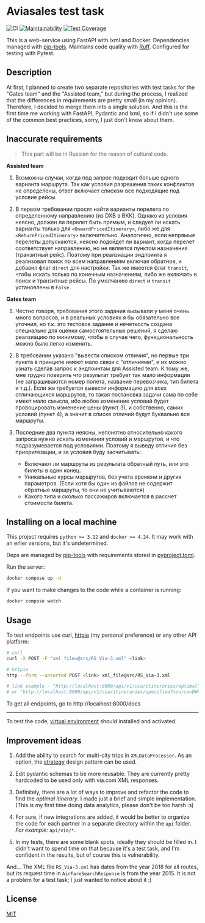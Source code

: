 # Aviasales test task

![CI](https://github.com/aminabbasov/aviasales-test-task/actions/workflows/CI.yml/badge.svg) [![Maintainability](https://api.codeclimate.com/v1/badges/7f37e5b2cab5e7bdf685/maintainability)](https://codeclimate.com/github/aminabbasov/aviasales-test-task/maintainability) [![Test Coverage](https://api.codeclimate.com/v1/badges/7f37e5b2cab5e7bdf685/test_coverage)](https://codeclimate.com/github/aminabbasov/aviasales-test-task/test_coverage)

This is a web-service using FastAPI with lxml and Docker. Dependencies managed with [pip-tools](https://github.com/jazzband/pip-tools/). Maintains code quality with [Ruff](https://github.com/astral-sh/ruff). Configured for testing with Pytest.


## Description

At first, I planned to create two separate repositories with test tasks for the "Gates team" and the "Assisted team," but during the process, I realized that the differences in requirements are pretty small (in my opinion). Therefore, I decided to merge them into a single solution. And this is the first time me working with FastAPI, Pydantic and lxml, so if I didn't use some of the common best practices, sorry, I just don't know about them. 


## Inaccurate requirements

> This part will be in Russian for the reason of cultural code.

**Assisted team**

1. Возможны случаи, когда под запрос подходит больше одного варианта маршрута. Так как условия разрешения таких конфликтов не определены, ответ включает списком все подходящие под условие рейсы.

2. В первом требовании просят найти варианты перелета по определенному направлению (из DXB в BKK). Однако из условия неясно, должен ли перелет быть прямым, и следует ли искать варианты только для `<OnwardPricedItinerary>`, либо же для `<ReturnPricedItinerary>` включительно. Аналогично, если непрямые перелеты допускаются, неясно подойдет ли вариант, когда перелет соответствует направлению, но не является пунктом назначения (транзитный рейс). Поэтому при реалзиации эндпоинта я реализовал поиск по всем направлениям включая обратное, и добавил флаг `direct` для настройки. Так же имеется флаг `transit`, чтобы искать только по конечным назначениям, либо же включать в поиск и транзитные рейсы. По умолчанию `direct` и `transit` установлены в `False`.

**Gates team**

1. Честно говоря, требования этого задания вызывали у меня очень много вопросов, и в реальных условиях я бы обязательно все уточнил, но т.к. это тестовое задание и нечеткость создана специально для оценки самостоятельных решений, я сделаю реалзиацию по минимому, чтобы в случае чего, функциональность можно было легко изменить.

2. В требовании указано "вывести списком отличия", но первые три пункта в принципе имеют мало связи с "отличиями", и их можно узнать сделав запрос к эндпоинтам для Assisted team. К тому же, мне трудно поверить что результат требует так мало информации (не запрашиваются номер полета, название перевозчика, тип билета и т.д.). Если же требуется вывести информацию для всех отличающихся маршрутов, то такая постановка задачи сама по себе имеет мало смысла, ибо любое изменение условий будет провоцировать изменение цены (пункт 3), и собственно, самих условий (пункт 4), а значит в списке отличий будут буквально все маршруты.

3. Последние два пункта неясны, непонятно относительно какого запроса нужно искать изменения условий и маршрутов, и что подразумевается под условиями. Поэтому я выведу отличия без приоритезации, и за условия буду засчитывать:

    + Включают ли маршруты из результата обратный путь, или это билеты в один конец.
    + Уникальные курсы маршрутов, без учета времени и других параметров. (Если хотя бы один из файлов не содержит обратные маршруты, то они не учитываются)
    + Какого типа и сколько пассажиров включается в рассчет стоимости билета. 


## Installing on a local machine

This project requires `python >= 3.12` and `docker >= 4.24`. It may work with an erlier versions, but it's undetermined.

Deps are managed by [pip-tools](https://github.com/jazzband/pip-tools) with requirements stored in [pyproject.toml](https://github.com/jazzband/pip-tools#requirements-from-pyprojecttoml).

Run the server:

```bash
docker compose up -d
```

If you want to make changes to the code while a container is running:

```bash
docker compose watch
```


## Usage

To test endpoints use curl, [httpie](https://httpie.io/) (my personal preference) or any other API platform:

```bash
# curl
curl -X POST -F "xml_file=@src/RS_Via-3.xml" <link>

# httpie
http --form --unsorted POST <link> xml_file@src/RS_Via-3.xml

# link example - "http://localhost:8000/api/v1/via/itineraries/optimal"
# or "http://localhost:8000/api/v1/via/itineraries/specified?source=DWC&destination=BKK"
```

To get all endpoints, go to http://localhost:8000/docs

---

To test the code, [virtual environment](https://docs.python.org/3/library/venv.html) should installed and activated.

## Improvement ideas

1. Add the ability to search for multi-city trips in `XMLDataProcessor`. As an option, the [strategy](https://refactoring.guru/design-patterns/strategy) design pattern can be used.

2. Edit pydantic schemas to be more reusable. They are currently pretty hardcoded to be used only with via.com XML responses.

3. Definitely, there are a lot of ways to improve and refactor the code to find the _optimal itinerary_. I made just a brief and simple implementation. (This is my first time doing data analytics, please don't be too harsh :з)

4. For sure, if new integrations are added, it would be better to organize the code for each partner in a separate directory within the `api` folder. _For example:_ `api/via/*`.

5. In my tests, there are some blank spots, ideally they should be filled in. I didn't want to spend time on that because it's a test task, and I'm confident in the results, but of course this is vulnerability.

And... The XML file `RS_Via-3.xml` has dates from the year 2018 for all routes, but its request time in `AirFareSearchResponse` is from the year 2015. It is not a problem for a test task; I just wanted to notice about it :)

## License

[MIT](https://choosealicense.com/licenses/mit/)
